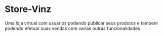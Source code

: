 # Store-Vinz







Uma loja virtual com usuarios podendo publicar seus produtos e tambem podendo efetuar suas vendas com varias outras funcionalidades .

